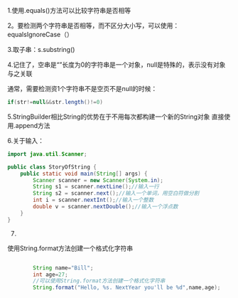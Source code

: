 1.使用.equals()方法可以比较字符串是否相等

2。要检测两个字符串是否相等，而不区分大小写，可以使用：equalsIgnoreCase（）

3.取子串：s.substring()

4.记住了，空串是“”长度为0的字符串是一个对象，null是特殊的，表示没有对象与之关联

通常，需要检测资1个字符串不是空页不是null的时候：
```java
if(str!=null&&str.length()!=0)
```
5.StringBuilder相比String的优势在于不用每次都构建一个新的String对象
直接使用.append方法

6.关于输入：
```java
import java.util.Scanner;

public class StoryOfString {
    public static void main(String[] args) {
        Scanner scanner = new Scanner(System.in);
        String s1 = scanner.nextLine();//输入一行
        String s2 = scanner.next();//输入一个单词，用空白符做分割
        int i = scanner.nextInt();//输入一个整数
        double v = scanner.nextDouble();//输入一个浮点数
    }
}
```

7.
使用String.format方法创建一个格式化字符串
```java

        String name="Bill";
        int age=27;
        //可以使用String.format方法创建一个格式化字符串
        String.format("Hello, %s. NextYear you'll be %d",name,age);
```




